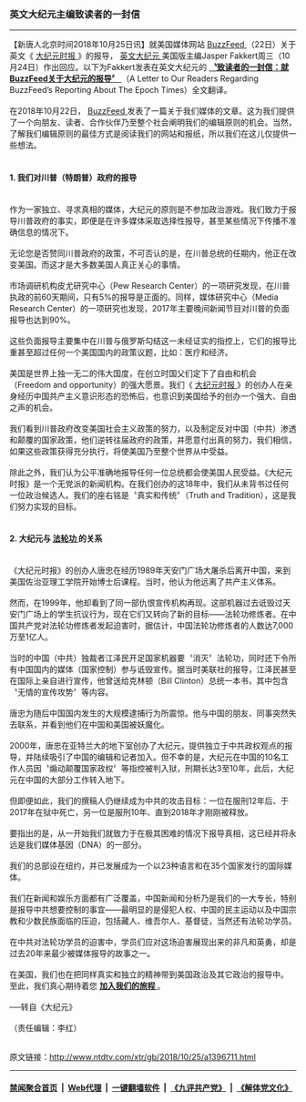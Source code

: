 ### 英文大纪元主编致读者的一封信
------------------------

<div class="wysiwyg">
 【新唐人北京时间2018年10月25日讯】就美国媒体网站
 <a href="http://www.ntdtv.com/xtr/gb/articlelistbytag_BuzzFeed.html" target="_blank">
  BuzzFeed
 </a>
 （22日）关于英文《
 <a href="http://www.ntdtv.com/xtr/gb/articlelistbytag_大纪元时报.html" target="_blank">
  大纪元时报
 </a>
 》的报导，
 <a href="http://www.ntdtv.com/xtr/gb/articlelistbytag_英文大纪元.html" target="_blank">
  英文大纪元
 </a>
 美国版主编Jasper Fakkert周三（10月24日）作出回应。以下为Fakkert发表在英文大纪元的
 <b>
  <a href="https://www.theepochtimes.com/a-letter-to-our-readers-regarding-buzzfeeds-reporting-about-the-epoch-times_2697534.html">
   〝致读者的一封信：就BuzzFeed关于大纪元的报导〞
  </a>
 </b>
 （A Letter to Our Readers Regarding BuzzFeed’s Reporting About The Epoch Times）全文翻译。
 <br/>
 <br/>
 在2018年10月22日，
 <a href="http://www.ntdtv.com/xtr/gb/articlelistbytag_BuzzFeed.html" target="_blank">
  BuzzFeed
 </a>
 发表了一篇关于我们媒体的文章。这为我们提供了一个向朋友、读者、合作伙伴乃至整个社会阐明我们的编辑原则的机会。当然，了解我们编辑原则的最佳方式是阅读我们的网站和报纸，所以我们在这儿仅提供一些想法。
 <br/>
 <br/>
 <h4>
  1. 我们对川普（特朗普）政府的报导
 </h4>
 <br/>
 作为一家独立、寻求真相的媒体，大纪元的原则是不参加政治游戏。我们致力于报导川普政府的事实，即便是在许多媒体采取选择性报导，甚至某些情况下传播不准确信息的情况下。
 <br/>
 <br/>
 无论您是否赞同川普政府的政策，不可否认的是，在川普总统的任期内，他正在改变美国。而这才是大多数美国人真正关心的事情。
 <br/>
 <br/>
 市场调研机构皮尤研究中心（Pew Research Center）的一项研究发现，在川普执政的前60天期间，只有5%的报导是正面的。同样，媒体研究中心（Media Research Center）的一项研究也发现，2017年主要晚间新闻节目对川普的负面报导也达到90%。
 <br/>
 <br/>
 这些负面报导主要集中在川普与俄罗斯勾结这一未经证实的指控上，它们的报导比重甚至超过任何一个美国国内的政策议题，比如：医疗和经济。
 <br/>
 <br/>
 美国是世界上独一无二的伟大国度，在创立时国父们定下了自由和机会（Freedom and opportunity）的强大愿景。我们《
 <a href="http://www.ntdtv.com/xtr/gb/articlelistbytag_大纪元时报.html" target="_blank">
  大纪元时报
 </a>
 》的创办人在亲身经历中国共产主义意识形态的恐怖后，也意识到美国给予的创办一个强大、自由之声的机会。
 <br/>
 <br/>
 我们看到川普政府改变美国社会主义政策的努力，以及制定反对中国（中共）渗透和颠覆的国家政策，他们逆转往届政府的政策，并愿意付出真的努力，我们相信，如果这些政策获得充分执行，将使美国乃至整个世界从中受益。
 <br/>
 <br/>
 除此之外，我们认为公平准确地报导任何一位总统都会使美国人民受益。《大纪元时报》是一个无党派的新闻机构。在我们创办的这18年中，我们从未背书过任何一位政治候选人。我们的座右铭是〝真实和传统〞（Truth and Tradition），这是我们努力实现的目标。
 <br/>
 <br/>
 <h4>
  2. 大纪元与
  <a href="http://www.ntdtv.com/xtr/gb/articlelistbytag_法轮功.html" target="_blank">
   法轮功
  </a>
  的关系
 </h4>
 <br/>
 《大纪元时报》的创办人唐忠在经历1989年天安门广场大屠杀后离开中国，来到美国佐治亚理工学院开始博士后课程。当时，他认为他远离了共产主义体系。
 <br/>
 <br/>
 然而，在1999年，他却看到了同一部仇恨宣传机构再现。这部机器过去诋毁过天安门广场上的学生抗议行为，现在它们又转向了新的目标——法轮功修炼者。在中国共产党对法轮功修炼者发起迫害时，据估计，中国法轮功修炼者的人数达7,000万至1亿人。
 <br/>
 <br/>
 当时的中国（中共）独裁者江泽民开足国家机器要〝消灭〞法轮功，同时还下令所有中国国内的媒体（国家控制）参与诋毁宣传。据当时美联社的报导，江泽民甚至在国际上亲自进行宣传，他曾送给克林顿（Bill Clinton）总统一本书，其中包含〝无情的宣传攻势〞等内容。
 <br/>
 <br/>
 唐忠为随后中国国内发生的大规模逮捕行为所震惊。他与中国的朋友、同事突然失去联系，并看到他们在中国和美国被妖魔化。
 <br/>
 <br/>
 2000年，唐忠在亚特兰大的地下室创办了大纪元，提供独立于中共政权观点的报导，并陆续吸引了中国的编辑和记者加入。但不幸的是，大纪元在中国的10名工作人员因〝煽动颠覆国家政权〞等指控被判入狱，刑期长达3至10年，此后，大纪元在中国的大部分工作转入地下。
 <br/>
 <br/>
 但即便如此，我们的撰稿人仍继续成为中共的攻击目标：一位在服刑12年后、于2017年在狱中死亡，另一位是服刑10年、直到2018年才刚刚被释放。
 <br/>
 <br/>
 要指出的是，从一开始我们就致力于在极其困难的情况下报导真相，这已经并将永远是我们媒体基因（DNA）的一部分。
 <br/>
 <br/>
 我们的总部设在纽约，并已发展成为一个以23种语言和在35个国家发行的国际媒体。
 <br/>
 <br/>
 我们在新闻和娱乐方面都有广泛覆盖，中国新闻和分析乃是我们的一大专长，特别是报导中共想要控制的事宜——最明显的是侵犯人权、中国的民主运动以及中国宗教和少数民族面临的压迫，包括藏人、维吾尔人、基督徒，当然还有法轮功学员。
 <br/>
 <br/>
 在中共对法轮功学员的迫害中，学员们应对这场迫害展现出来的非凡和英勇，却是过去20年来最少被媒体报导的故事之一。
 <br/>
 <br/>
 在美国，我们也在把同样真实和独立的精神带到美国政治及其它政治的报导中。 至此，我们真心期待着您
 <b>
  <a href="https://subscribe.epochtimes.com/?_ga=2.176636261.1384379151.1540514247-1894391273.1536749534">
   加入我们的旅程
  </a>
 </b>
 。
 <br/>
 <br/>
 ──转自《大纪元》
 <br/>
 <br/>
 （责任编辑：李红）
</div>

<br/>原文链接：http://www.ntdtv.com/xtr/gb/2018/10/25/a1396711.html


------------------------
#### [禁闻聚合首页](https://github.com/gfw-breaker/banned-news/blob/master/README.md) &nbsp;|&nbsp; [Web代理](https://github.com/gfw-breaker/open-proxy/blob/master/README.md) &nbsp;|&nbsp; [一键翻墙软件](https://github.com/gfw-breaker/nogfw/blob/master/README.md) &nbsp;|&nbsp; [《九评共产党》](https://github.com/gfw-breaker/9ping.md/blob/master/README.md#九评之一评共产党是什么) &nbsp;|&nbsp; [《解体党文化》](https://github.com/gfw-breaker/jtdwh.md/blob/master/README.md#绪论)